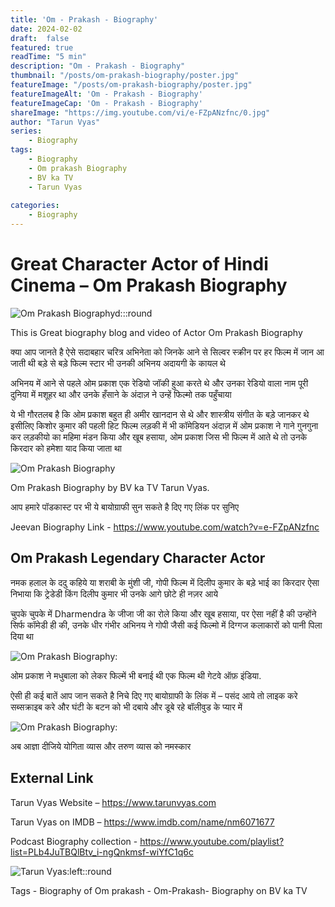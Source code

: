 ```yaml
---
title: 'Om - Prakash - Biography'
date: 2024-02-02
draft:  false   
featured: true  
readTime: "5 min"
description: "Om - Prakash - Biography"
thumbnail: "/posts/om-prakash-biography/poster.jpg"
featureImage: "/posts/om-prakash-biography/poster.jpg"
featureImageAlt: 'Om - Prakash - Biography' 
featureImageCap: 'Om - Prakash - Biography'
shareImage: "https://img.youtube.com/vi/e-FZpANzfnc/0.jpg"
author: "Tarun Vyas"
series:
    - Biography
tags:
    - Biography
    - Om prakash Biography
    - BV ka TV
    - Tarun Vyas
    
categories:
    - Biography
---
```


# Great Character Actor of Hindi Cinema – Om Prakash Biography

![Om Prakash Biographyd:::round](/posts/om-prakash-biography/poster2.jpg)


This is Great biography blog and video of Actor Om Prakash Biography

क्या  आप  जानते  है  ऐसे  सदाबहार  चरित्र  अभिनेता  को  जिनके  आने  से  सिल्वर  स्क्रीन  पर  हर  फिल्म  में  जान  आ  जाती  थी  बड़े  से  बड़े  फिल्म  स्टार  भी  उनकी  अभिनय  अदायगी  के  कायल  थे

अभिनय  में  आने  से  पहले  ओम  प्रकाश  एक  रेडियो  जॉकी  हुआ  करते  थे  और  उनका  रेडियो  वाला  नाम  पूरी  दुनिया  में  मशूहर  था  और  उनके  हँसाने  के  अंदाज़  ने  उन्हें  फिल्मो  तक  पहुँचाया

ये  भी  गौरतलब  है  कि  ओम  प्रकाश  बहुत  ही  अमीर  खानदान  से  थे  और  शास्त्रीय  संगीत  के  बड़े  जानकर  थे  इसीलिए  किशोर  कुमार  की  पहली  हिट  फिल्म  लड़की  में  भी  कॉमेडियन  अंदाज़  में  ओम  प्रकाश  ने  गाने  गुनगुना  कर  लड़कीयो  का  महिमा  मंडन  किया  और  खूब  हसाया, ओम  प्रकाश  जिस  भी  फिल्म  में  आते  थे  तो  उनके  किरदार  को  हमेशा  याद  किया  जाता  था

![Om Prakash Biography](/posts/om-prakash-biography/mehmood_omprakash.jpg)

Om Prakash Biography by BV ka TV Tarun Vyas.

आप  हमारे  पॉडकास्ट  पर  भी  ये  बायोग्राफी  सुन  सकते  है  दिए  गए  लिंक  पर  सुनिए

Jeevan Biography Link - https://www.youtube.com/watch?v=e-FZpANzfnc

## Om Prakash Legendary Character Actor

नमक  हलाल  के  ददु  कहिये  या  शराबी  के  मुंशी  जी, गोपी  फिल्म  में  दिलीप  कुमार  के  बड़े  भाई  का  किरदार  ऐसा  निभाया  कि  ट्रेडेडी  किंग  दिलीप  कुमार  भी  उनके  आगे  छोटे  ही  नज़र  आये

चुपके  चुपके  में Dharmendra के  जीजा  जी  का  रोले  किया  और  खूब  हसाया, पर  ऐसा  नहीं  है  की  उन्होंने  सिर्फ  कॉमेडी  ही  की, उनके  धीर  गंभीर  अभिनय  ने  गोपी  जैसी  कई  फिल्मो  में  दिग्गज  कलाकारों  को  पानी  पिला  दिया  था

![Om Prakash Biography:](/posts/om-prakash-biography/amitabh_omprakash.jpg)

ओम  प्रकाश  ने  मधुबाला  को  लेकर  फिल्में  भी  बनाई  थी  एक  फिल्म  थी  गेटवे  ऑफ़  इंडिया.

ऐसी  ही  कई  बातें  आप  जान  सकते  है  निचे  दिए  गए  बायोग्राफी  के  लिंक  में  –  पसंद  आये  तो  लाइक  करे  सब्सक्राइब  करे  और  घंटी  के  बटन  को  भी  दबाये  और  डूबे  रहे  बॉलीवुड  के  प्यार  में

![Om Prakash Biography:](/posts/om-prakash-biography/madhubala_omprakash.jpg)

अब  आज्ञा  दीजिये  योगिता  व्यास  और  तरुण  व्यास  को  नमस्कार

## External Link
Tarun Vyas Website – https://www.tarunvyas.com

Tarun Vyas on IMDB – https://www.imdb.com/name/nm6071677

Podcast Biography collection - https://www.youtube.com/playlist?list=PLb4JuTBQlBtv_i-ngQnkmsf-wiYfC1q6c

![Tarun Vyas:left::round](/images/profile.png)

Tags -  Biography of Om prakash - Om-Prakash- Biography on BV ka TV 







